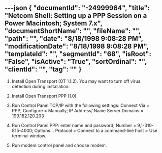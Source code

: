 ---json
{
  "documentId": "-24999964",
  "title": "Netcom Shell: Setting up a PPP Session on a Power Macintosh; System 7.x",
  "documentShortName": "",
  "fileName": "",
  "path": "",
  "date": "8/18/1998 9:08:28 PM",
  "modificationDate": "8/18/1998 9:08:28 PM",
  "templateId": "",
  "segmentId": "68",
  "isRoot": "False",
  "isActive": "True",
  "sortOrdinal": "",
  "clientId": "",
  "tag": ""
}
---

1. Install Open Transport (OT 1.1.2). You may want to turn off virus detection during installation.

2. Install Open Transport PPP (1.0)

3. Run Control Panel TCP/IP with the following settings: Connect Via = PPP; Configure = Manually; IP Address/ Name Server Domains = 199.182.120.203

4. Run Control Panel PPP: enter name and password; Number = 9,1-310-815-4000; Options... Protocol = Connect to a command-line host = Use terminal window.

5. Run modem control panel and choose modem.
